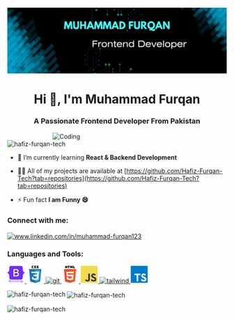 ![logo](https://github.com/Hafiz-Furqan-Tech/Hafiz-Furqan-Tech/blob/main/Blue%20%26%20Black%20Modern%20Technology%20LinkedIn%20Banner.png)
<h1 align="center">Hi 👋, I'm Muhammad Furqan</h1>
<h3 align="center">A Passionate Frontend Developer From Pakistan</h3>

 <img align="right" alt="Coding" width="400" src="https://camo.githubusercontent.com/4d9f5ecceb711eec6e2018f38a5677dc657c9738d4a65ba3b928c41c0a45b439/68747470733a2f2f6d69726f2e6d656469756d2e636f6d2f6d61782f313336302f302a37513379765349765f7430696f4a2d5a2e676966">

<p align="left"> <img src="https://komarev.com/ghpvc/?username=hafiz-furqan-tech&label=Profile%20views&color=0e75b6&style=flat" alt="hafiz-furqan-tech" /> </p>

- 🌱 I’m currently learning **React & Backend Development**

- 👨‍💻 All of my projects are available at [https://github.com/Hafiz-Furqan-Tech?tab=repositories](https://github.com/Hafiz-Furqan-Tech?tab=repositories)

- ⚡ Fun fact **I am Funny 😄**

<h3 align="left">Connect with me:</h3>
<p align="left">
<a href="www.linkedin.com/in/muhammad-furqan123" target="blank"><img align="center" src="https://raw.githubusercontent.com/rahuldkjain/github-profile-readme-generator/master/src/images/icons/Social/linked-in-alt.svg" alt="www.linkedin.com/in/muhammad-furqan123" height="30" width="40" /></a>
</p>

<h3 align="left">Languages and Tools:</h3>
<p align="left"> <a href="https://getbootstrap.com" target="_blank" rel="noreferrer"> <img src="https://raw.githubusercontent.com/devicons/devicon/master/icons/bootstrap/bootstrap-plain-wordmark.svg" alt="bootstrap" width="40" height="40"/> </a> <a href="https://www.w3schools.com/css/" target="_blank" rel="noreferrer"> <img src="https://raw.githubusercontent.com/devicons/devicon/master/icons/css3/css3-original-wordmark.svg" alt="css3" width="40" height="40"/> </a> <a href="https://git-scm.com/" target="_blank" rel="noreferrer"> <img src="https://www.vectorlogo.zone/logos/git-scm/git-scm-icon.svg" alt="git" width="40" height="40"/> </a> <a href="https://www.w3.org/html/" target="_blank" rel="noreferrer"> <img src="https://raw.githubusercontent.com/devicons/devicon/master/icons/html5/html5-original-wordmark.svg" alt="html5" width="40" height="40"/> </a> <a href="https://developer.mozilla.org/en-US/docs/Web/JavaScript" target="_blank" rel="noreferrer"> <img src="https://raw.githubusercontent.com/devicons/devicon/master/icons/javascript/javascript-original.svg" alt="javascript" width="40" height="40"/> </a> <a href="https://tailwindcss.com/" target="_blank" rel="noreferrer"> <img src="https://www.vectorlogo.zone/logos/tailwindcss/tailwindcss-icon.svg" alt="tailwind" width="40" height="40"/> </a> <a href="https://www.typescriptlang.org/" target="_blank" rel="noreferrer"> <img src="https://raw.githubusercontent.com/devicons/devicon/master/icons/typescript/typescript-original.svg" alt="typescript" width="40" height="40"/> </a> </p>

<p><img align="left" src="https://github-readme-stats.vercel.app/api/top-langs?username=hafiz-furqan-tech&show_icons=true&locale=en&layout=compact" alt="hafiz-furqan-tech" /></p>

<p>&nbsp;<img align="center" src="https://github-readme-stats.vercel.app/api?username=hafiz-furqan-tech&show_icons=true&locale=en" alt="hafiz-furqan-tech" /></p>

<p><img align="center" src="https://github-readme-streak-stats.herokuapp.com/?user=hafiz-furqan-tech&" alt="hafiz-furqan-tech" /></p>


